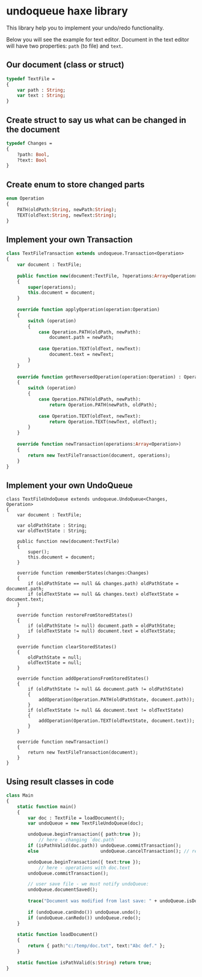 # undoqueue haxe library #

This library help you to implement your undo/redo functionality.

Below you will see the example for text editor.
Document in the text editor will have two properties: `path` (to file) and `text`.

## Our document (class or struct) ##
```haxe
typedef TextFile =
{
	var path : String;
	var text : String;
}
```

## Create struct to say us what can be changed in the document ##
```haxe
typedef Changes =
{
	?path: Bool,
	?text: Bool
}
```

## Create enum to store changed parts ##
```haxe
enum Operation
{
	PATH(oldPath:String, newPath:String);
	TEXT(oldText:String, newText:String);
}
```

## Implement your own Transaction  ##
```haxe
class TextFileTransaction extends undoqueue.Transaction<Operation>
{
	var document : TextFile;
	
	public function new(document:TextFile, ?operations:Array<Operation>)
	{
		super(operations);
		this.document = document;
	}
	
	override function applyOperation(operation:Operation)
	{
		switch (operation)
		{
			case Operation.PATH(oldPath, newPath):
				document.path = newPath;
				
			case Operation.TEXT(oldText, newText):
				document.text = newText;
		}
	}
	
	override function getReversedOperation(operation:Operation) : Operation
	{
		switch (operation)
		{
			case Operation.PATH(oldPath, newPath):
				return Operation.PATH(newPath, oldPath);
				
			case Operation.TEXT(oldText, newText):
				return Operation.TEXT(newText, oldText);
		}
	}
	
	override function newTransaction(operations:Array<Operation>)
	{
		return new TextFileTransaction(document, operations);
	}
}
```

## Implement your own UndoQueue  ##
```
class TextFileUndoQueue extends undoqueue.UndoQueue<Changes, Operation>
{
	var document : TextFile;
	
	var oldPathState : String;
	var oldTextState : String;
	
	public function new(document:TextFile)
	{
		super();
		this.document = document;
	}
	
	override function rememberStates(changes:Changes)
	{
		if (oldPathState == null && changes.path) oldPathState = document.path;
		if (oldTextState == null && changes.text) oldTextState = document.text;
	}
	
	override function restoreFromStoredStates()
	{
		if (oldPathState != null) document.path = oldPathState;
		if (oldTextState != null) document.text = oldTextState;
	}
	
	override function clearStoredStates()
	{
		oldPathState = null;
		oldTextState = null;
	}
	
	override function addOperationsFromStoredStates()
	{
		if (oldPathState != null && document.path != oldPathState)
		{
			addOperation(Operation.PATH(oldPathState, document.path));
		}
		if (oldTextState != null && document.text != oldTextState)
		{
			addOperation(Operation.TEXT(oldTextState, document.text));
		}
	}
	
	override function newTransaction()
	{
		return new TextFileTransaction(document);
	}
}
```

## Using result classes in code ##
```haxe
class Main
{
	static function main()
	{
		var doc : TextFile = loadDocument();
		var undoQueue = new TextFileUndoQueue(doc);

		undoQueue.beginTransaction({ path:true });
			// here - changing `doc.path`
		if (isPathValid(doc.path)) undoQueue.commitTransaction();
		else                       undoQueue.cancelTransaction(); // revert + forget

		undoQueue.beginTransaction({ text:true });
			// here - operations with doc.text
		undoQueue.commitTransaction();

		// user save file - we must notify undoQueue:
		undoQueue.documentSaved();
		
		trace("Document was modified from last save: " + undoQueue.isDocumentModified());
		
		if (undoQueue.canUndo()) undoQueue.undo();
		if (undoQueue.canRedo()) undoQueue.redo();
	}
	
	static function loadDocument()
	{
		return { path:"c:/temp/doc.txt", text:"Abc def." };
	}
	
	static function isPathValid(s:String) return true;
}
```

